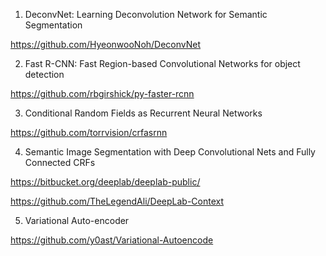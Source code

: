 1. DeconvNet: Learning Deconvolution Network for Semantic Segmentation

https://github.com/HyeonwooNoh/DeconvNet

2. Fast R-CNN: Fast Region-based Convolutional Networks for object detection

https://github.com/rbgirshick/py-faster-rcnn

3. Conditional Random Fields as Recurrent Neural Networks

https://github.com/torrvision/crfasrnn

4. Semantic Image Segmentation with Deep Convolutional Nets and Fully Connected CRFs

https://bitbucket.org/deeplab/deeplab-public/

https://github.com/TheLegendAli/DeepLab-Context

5. Variational Auto-encoder

https://github.com/y0ast/Variational-Autoencode
